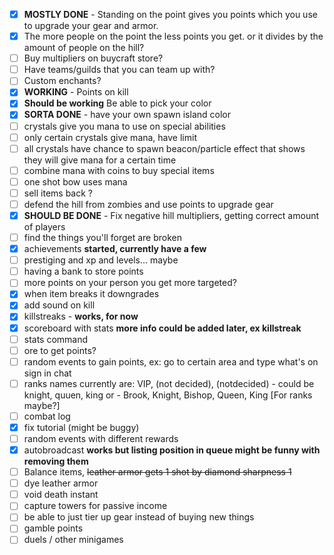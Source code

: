 - [x] **MOSTLY DONE** - Standing on the point gives you points which you use to upgrade your gear and armor.
- [x] The more people on the point the less points you get. or it divides by the amount of people on the hill?
- [ ] Buy multipliers on buycraft store?
- [ ] Have teams/guilds that you can team up with? 
- [ ] Custom enchants? 
- [x] **WORKING** - Points on kill
- [x] **Should be working** Be able to pick your color
- [x] **SORTA DONE** - have your own spawn island color
- [ ] crystals give you mana to use on special abilities  
- [ ] only certain crystals give mana, have limit
- [ ] all crystals have chance to spawn beacon/particle effect that shows they will give mana for a certain time
- [ ] combine mana with coins to buy special items
- [ ] one shot bow uses mana
- [ ] sell items back ?
- [ ] defend the hill from zombies and use points to upgrade gear
- [x] **SHOULD BE DONE** - Fix negative hill multipliers, getting correct amount of players
- [ ] find the things you'll forget are broken
- [x] achievements **started, currently have a few**
- [ ] prestiging and xp and levels... maybe
- [ ] having a bank to store points
- [ ] more points on your person you get more targeted?
- [x] when item breaks it downgrades
- [x] add sound on kill
- [x] killstreaks - **works, for now**
- [x] scoreboard with stats **more info could be added later, ex killstreak**
- [ ] stats command
- [ ] ore to get points?
- [ ] random events to gain points, ex: go to certain area and type what's on sign in chat
- [ ] ranks names currently are: VIP, (not decided), (notdecided) - could be knight, quuen, king or - Brook, Knight, Bishop, Queen, King [For ranks maybe?] 
- [ ] combat log
- [x] fix tutorial (might be buggy)
- [ ] random events with different rewards
- [x] autobroadcast **works but listing position in queue might be funny with removing them**
- [ ] Balance items, ~~leather armor gets 1 shot by diamond sharpness 1~~
- [ ] dye leather armor
- [ ] void death instant
- [ ] capture towers for passive income
- [ ] be able to just tier up gear instead of buying new things
- [ ] gamble points
- [ ] duels / other minigames